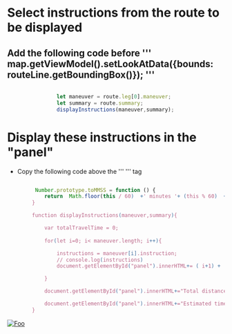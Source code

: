 
# Select instructions from the route to be displayed

## Add the following code before ''' map.getViewModel().setLookAtData({bounds: routeLine.getBoundingBox()}); '''

```javascript

                let maneuver = route.leg[0].maneuver;
                let summary = route.summary;
                displayInstructions(maneuver,summary);

```

# Display these instructions in the "panel"
- Copy the following code above the ''' </script> ''' tag 

```javascript

         Number.prototype.toMMSS = function () {
            return  Math.floor(this / 60)  +' minutes '+ (this % 60)  + ' seconds.';
        }

        function displayInstructions(maneuver,summary){

            var totalTravelTime = 0;
               
            for(let i=0; i< maneuver.length; i++){

                instructions = maneuver[i].instruction;
                // console.log(instructions)
                document.getElementById("panel").innerHTML+= ( i+1) + ') '+instructions +  `<br>`;

            }

            document.getElementById("panel").innerHTML+="Total distance : " + (summary.distance) + ' m' ;

            document.getElementById("panel").innerHTML+="Estimated time : " + summary.travelTime.toMMSS();
        }
```

[![Foo](/img/s5.png)](/Step5.md) 

